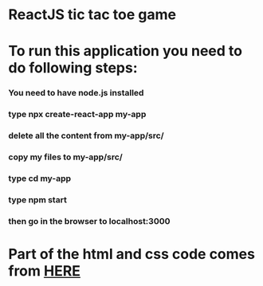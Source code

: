 # ReactJS tic tac toe game
# To run this application you need to do following steps:
### You need to have node.js installed
### type npx create-react-app my-app
### delete all the content from my-app/src/
### copy my files to my-app/src/
### type cd my-app
### type npm start
### then go in the browser to localhost:3000

# Part of the html and css code comes from <a href="https://reactjs.org/tutorial/tutorial.html">HERE</a>


